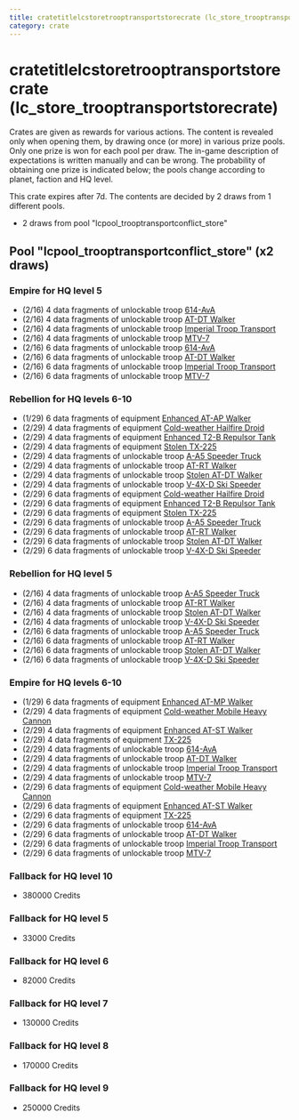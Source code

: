 ```yaml
---
title: cratetitlelcstoretrooptransportstorecrate (lc_store_trooptransportstorecrate)
category: crate
---
```


# cratetitlelcstoretrooptransportstorecrate (lc_store_trooptransportstorecrate)

Crates are given as rewards for various actions. The content is revealed only when opening them, by drawing once (or more) in various prize pools. Only one prize is won for each pool per draw. The in-game description of expectations is written manually and can be wrong. The probability of obtaining one prize is indicated below; the pools change according to planet, faction and HQ level.

This crate expires after 7d. The contents are decided by 2 draws from 1 different pools.
  * 2 draws from pool "lcpool_trooptransportconflict_store"

## Pool "lcpool_trooptransportconflict_store" (x2 draws)

### Empire for HQ level 5

  * (2/16) 4 data fragments of unlockable troop [614-AvA](614AVA)
  * (2/16) 4 data fragments of unlockable troop [AT-DT Walker](EmpireChicken)
  * (2/16) 4 data fragments of unlockable troop [Imperial Troop Transport](EmpireTransportVehicle)
  * (2/16) 4 data fragments of unlockable troop [MTV-7](MTV7)
  * (2/16) 6 data fragments of unlockable troop [614-AvA](614AVA)
  * (2/16) 6 data fragments of unlockable troop [AT-DT Walker](EmpireChicken)
  * (2/16) 6 data fragments of unlockable troop [Imperial Troop Transport](EmpireTransportVehicle)
  * (2/16) 6 data fragments of unlockable troop [MTV-7](MTV7)

### Rebellion for HQ levels 6-10

  * (1/29) 6 data fragments of equipment [Enhanced AT-AP Walker](eqpRebelATAPHalfSkin)
  * (2/29) 4 data fragments of equipment [Cold-weather Hailfire Droid](eqpRebelArcticHailfire)
  * (2/29) 4 data fragments of equipment [Enhanced T2-B Repulsor Tank](eqpRebelT2BTankHalfSkin)
  * (2/29) 4 data fragments of equipment [Stolen TX-225](eqpRebelHovertank)
  * (2/29) 4 data fragments of unlockable troop [A-A5 Speeder Truck](RebelTransportVehicle)
  * (2/29) 4 data fragments of unlockable troop [AT-RT Walker](ATRT)
  * (2/29) 4 data fragments of unlockable troop [Stolen AT-DT Walker](RebelChicken)
  * (2/29) 4 data fragments of unlockable troop [V-4X-D Ski Speeder](PolarShip)
  * (2/29) 6 data fragments of equipment [Cold-weather Hailfire Droid](eqpRebelArcticHailfire)
  * (2/29) 6 data fragments of equipment [Enhanced T2-B Repulsor Tank](eqpRebelT2BTankHalfSkin)
  * (2/29) 6 data fragments of equipment [Stolen TX-225](eqpRebelHovertank)
  * (2/29) 6 data fragments of unlockable troop [A-A5 Speeder Truck](RebelTransportVehicle)
  * (2/29) 6 data fragments of unlockable troop [AT-RT Walker](ATRT)
  * (2/29) 6 data fragments of unlockable troop [Stolen AT-DT Walker](RebelChicken)
  * (2/29) 6 data fragments of unlockable troop [V-4X-D Ski Speeder](PolarShip)

### Rebellion for HQ level 5

  * (2/16) 4 data fragments of unlockable troop [A-A5 Speeder Truck](RebelTransportVehicle)
  * (2/16) 4 data fragments of unlockable troop [AT-RT Walker](ATRT)
  * (2/16) 4 data fragments of unlockable troop [Stolen AT-DT Walker](RebelChicken)
  * (2/16) 4 data fragments of unlockable troop [V-4X-D Ski Speeder](PolarShip)
  * (2/16) 6 data fragments of unlockable troop [A-A5 Speeder Truck](RebelTransportVehicle)
  * (2/16) 6 data fragments of unlockable troop [AT-RT Walker](ATRT)
  * (2/16) 6 data fragments of unlockable troop [Stolen AT-DT Walker](RebelChicken)
  * (2/16) 6 data fragments of unlockable troop [V-4X-D Ski Speeder](PolarShip)

### Empire for HQ levels 6-10

  * (1/29) 6 data fragments of equipment [Enhanced AT-MP Walker](eqpEmpireATMPHalfSkin)
  * (2/29) 4 data fragments of equipment [Cold-weather Mobile Heavy Cannon](eqpEmpireArcticMHC)
  * (2/29) 4 data fragments of equipment [Enhanced AT-ST Walker](eqpEmpireATSTHalfSkin)
  * (2/29) 4 data fragments of equipment [TX-225](eqpEmpireHovertank)
  * (2/29) 4 data fragments of unlockable troop [614-AvA](614AVA)
  * (2/29) 4 data fragments of unlockable troop [AT-DT Walker](EmpireChicken)
  * (2/29) 4 data fragments of unlockable troop [Imperial Troop Transport](EmpireTransportVehicle)
  * (2/29) 4 data fragments of unlockable troop [MTV-7](MTV7)
  * (2/29) 6 data fragments of equipment [Cold-weather Mobile Heavy Cannon](eqpEmpireArcticMHC)
  * (2/29) 6 data fragments of equipment [Enhanced AT-ST Walker](eqpEmpireATSTHalfSkin)
  * (2/29) 6 data fragments of equipment [TX-225](eqpEmpireHovertank)
  * (2/29) 6 data fragments of unlockable troop [614-AvA](614AVA)
  * (2/29) 6 data fragments of unlockable troop [AT-DT Walker](EmpireChicken)
  * (2/29) 6 data fragments of unlockable troop [Imperial Troop Transport](EmpireTransportVehicle)
  * (2/29) 6 data fragments of unlockable troop [MTV-7](MTV7)

### Fallback for HQ level 10

  * 380000 Credits

### Fallback for HQ level 5

  * 33000 Credits

### Fallback for HQ level 6

  * 82000 Credits

### Fallback for HQ level 7

  * 130000 Credits

### Fallback for HQ level 8

  * 170000 Credits

### Fallback for HQ level 9

  * 250000 Credits